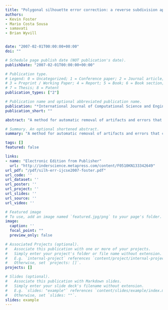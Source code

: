 ```yaml
---
title: "Polygonal silhouette error correction: a reverse subdivision approach"
authors:
- Kevin Foster
- Mario Costa Sousa
- samavati
- Brian Wyvill


date: "2007-02-01T00:00:00+00:00"
doi: ""

# Schedule page publish date (NOT publication's date).
publishDate: "2007-02-01T00:00:00+00:00"

# Publication type.
# Legend: 0 = Uncategorized; 1 = Conference paper; 2 = Journal article;
# 3 = Preprint / Working Paper; 4 = Report; 5 = Book; 6 = Book section;
# 7 = Thesis; 8 = Patent
publication_types: ["2"]

# Publication name and optional abbreviated publication name.
publication: "*International Journal of Computational Science and Engineering (Geneva, Switzerland: Inderscience Enterprises, c2005-)*"
publication_short: ""

abstract: "A method for automatic removal of artifacts and errors that can appear in silhouettes extracted from polygonal meshes is presented and evaluated. These errors typically appear in polygonal silhouettes due to the discrete nature of meshes and numerical instabilities. The approach presented works in object space on silhouette curves made by chaining together silhouette edges and uses multiresolution techniques based on reverse subdivision. Two hidden line removal methods along with a traditional method to render strokes as 3D triangle strips in object space are also presented."

# Summary. An optional shortened abstract.
summary: "A method for automatic removal of artifacts and errors that can appear in silhouettes extracted from polygonal meshes is presented and evaluated. These errors typically appear in polygonal silhouettes due to the discrete nature of meshes and numerical instabilities. The approach presented works in object space on silhouette curves made by chaining together silhouette edges and uses multiresolution techniques based on reverse subdivision. Two hidden line removal methods along with a traditional m..."

tags: []
featured: false

links:
- name: "Electronic Edition from Publisher"
  url: "http://inderscience.metapress.com/content/F0510KN133342649"
url_pdf: "/pdf/silh-err-ijcse2007-foster.pdf"
url_code: ''
url_dataset: ''
url_poster: ''
url_project: ''
url_slides: ''
url_source: ''
url_video: ''

# Featured image
# To use, add an image named `featured.jpg/png` to your page's folder. 
image:
  caption: ''
  focal_point: ""
  preview_only: false

# Associated Projects (optional).
#   Associate this publication with one or more of your projects.
#   Simply enter your project's folder or file name without extension.
#   E.g. `internal-project` references `content/project/internal-project/index.md`.
#   Otherwise, set `projects: []`.
projects: []

# Slides (optional).
#   Associate this publication with Markdown slides.
#   Simply enter your slide deck's filename without extension.
#   E.g. `slides: "example"` references `content/slides/example/index.md`.
#   Otherwise, set `slides: ""`.
slides: example
---
```

